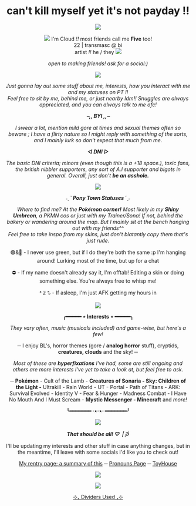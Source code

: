 <h1 align="center">can't kill myself yet it's not payday !!</h2>
<div class="separate"><p align="center"><img src="https://i.pinimg.com/originals/3a/51/4e/3a514e37f7559a2864205fbb7591bab4.gif"/></p>
<div align="center"><img src="https://svndeco.carrd.co/assets/images/gallery06/51921327_original.png?v=1a19e83b"/> I'm Cloud <i>!!</i> most friends call me <b>Five</b> too! <br> 22 | transmasc @ bi <br>artist <i>!!</i> he / they <img src="https://svndeco.carrd.co/assets/images/gallery06/336a4124_original.png?v=1a19e83b"/></em>
<p><em>open to making friends! ask for a social:)</em></p>
<div class="separate"align="center"><p><img src="https://64.media.tumblr.com/20df0aad45340ef668601aa1b40178f5/423d3293741dba1e-0f/s540x810/a6d25fbbc61b6b76fbd677234034729cc25de246.gifv"/></p>
<div class="separate"align="center"><p><em>Just gonna lay out some stuff about me, interests, how you interact with me and my statuses on PT !!<br>Feel free to sit by me, behind me, or just nearby Idm!! Snuggles are always appreciated, and you can always talk to me ofc!<p><strong><em>⎯,, BYI ,,⎯</strong></em></p><p>I swear a lot, mention mild gore at times and sexual themes often so beware ; I have a flirty nature so I might reply with something of the sorts, and I mainly lurk so don't expect that much from me.</p></em><p><strong><em>◅ DNI ▻</strong></em></p><p><em>The basic DNI criteria; minors (even though this is a +18 space.), toxic fans, the british nibbler supporters, any sort of A.I supporter and bigots in general. Overall, just don't <b>be an asshole.</b></em></p><img src="https://64.media.tumblr.com/0e8bb8dcd1ee6cb5864b87c05cca7493/798278abfce938ae-48/s1280x1920/6cecffa6c264b7df48c5899a23c2eea72358b82d.pnj"/></p></div>
<p><strong><em>˗ˏˋ Pony Town Statuses ´ˎ˗</strong></em></p>
<div class="separate"align="center"><p><em>Where to find me? At the <strong>Pokémon corner!</strong> Most likely in my <strong>Shiny Umbreon</strong>, a PKMN cos or just with my Trainer/Sona! If not, behind the bakery or wandering around the map. But I mainly sit at the bench hanging out with my friends^^<br></be>Feel free to take inspo from my skins, just don't blatantly copy them that's just rude.</em></p><p>🟢&🌙 - I never use green, but if I do they're both the same :p I'm hanging around! Lurking most of the time, but up for a chat</p><p>⛔ - If my name doesn't already say it, I'm offtab! Editing a skin or doing something else. You're always free to whisp me!</p>
ᶻ 𝗓 𐰁 - If asleep, I'm just AFK getting my hours in<br>
<br><img src="https://64.media.tumblr.com/814676b22db04f3732798d39ffe30641/59529026e66043b3-b6/s1280x1920/457f0b9e9eec880780172910c899574c68e2a9ac.pnj"/></p>
<div class="separate"align="center"><p><strong>╭━━━━━ ⋆ Interests ⋆ ━━━━━╮</strong></p>
<div class="separate"align="center"><p><em>They vary often, music (musicals included) and game-wise, but here's a few!</p></em><p>─ I enjoy BL's, horror themes (gore / <strong>analog horror</strong> stuff), cryptids, <strong>creatures, clouds</strong> and the sky! ─</p><p><em>Most of these are <strong>hyperfixations</strong> I've had, some are still ongoing and others are more interests I've yet to take a look at, but feel free to ask.</em></p><p>─ <strong>Pokémon</strong> - Cult of the Lamb - <strong>Creatures of Sonaria - Sky: Children of the Light -</strong> Ultrakill - Rain World - UT - Portal - Path of Titans - ARK: Survival Evolved - Identity V - Fear & Hunger - Madness Combat - I Have No Mouth And I Must Scream - <strong>Mystic Messenger - Minecraft</strong> and <em>more!</em></p>
<div class="separate"align="center"><p><strong>╰━━━━━━━ ⋅⋆⋅⋆⋅ ━━━━━━━╯</strong></p>
<img src="https://64.media.tumblr.com/814676b22db04f3732798d39ffe30641/59529026e66043b3-b6/s1280x1920/457f0b9e9eec880780172910c899574c68e2a9ac.pnj"/></p>
<div class="separate"align="center"><p><strong><em>That should be all! ♡ ┆彡</strong></em></p><p>I'll be updating my interests and other stuff in case anything changes, but in the meantime, I'll leave with some socials I'd like you to check out!</p><p><a href="https://rentry.co/cloudedd">My rentry page; a summary of this</a> ─ <a href="https://en.pronouns.page/@5amsx">Pronouns Page</a> ─ <a href="https://toyhou.se/5amsx">ToyHouse</a>
<p><img src="https://64.media.tumblr.com/0e8bb8dcd1ee6cb5864b87c05cca7493/798278abfce938ae-48/s1280x1920/6cecffa6c264b7df48c5899a23c2eea72358b82d.pnj"/></p>
<p align="center"> <img src="https://i.pinimg.com/originals/73/94/32/739432d532bf90abdadbeea579abc21b.gif"/></p>
<div class="separate"><p align="center"><a href="https://www.tumblr.com/cafekitsune">⊹₊ Dividers Used ₊⊹</a></p>
